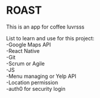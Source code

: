 # ROAST
This is an app for coffee luvrsss

List to learn and use for this project:  
-Google Maps API  
-React Native  
-Git  
-Scrum or Agile  
-JS  
-Menu managing or Yelp API  
-Location permission  
-auth0 for security login
